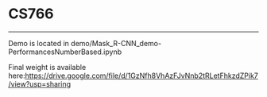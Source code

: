 # CS766
------------------
Demo is located in demo/Mask_R-CNN_demo-PerformancesNumberBased.ipynb

Final weight is available here:https://drive.google.com/file/d/1GzNfh8VhAzFJvNnb2tRLetFhkzdZPik7/view?usp=sharing
